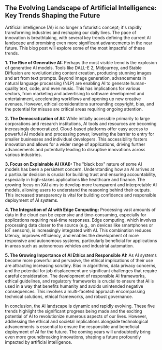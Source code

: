 ## The Evolving Landscape of Artificial Intelligence: Key Trends Shaping the Future

Artificial intelligence (AI) is no longer a futuristic concept; it's rapidly transforming industries and reshaping our daily lives.  The pace of innovation is breathtaking, with several key trends defining the current AI landscape and promising even more significant advancements in the near future.  This blog post will explore some of the most impactful of these trends.

**1. The Rise of Generative AI:**  Perhaps the most visible trend is the explosion of generative AI models.  Tools like DALL-E 2, Midjourney, and Stable Diffusion are revolutionizing content creation, producing stunning images and art from text prompts.  Beyond image generation, advancements in natural language processing (NLP) are enabling AI to generate human-quality text, code, and even music.  This has implications for various sectors, from marketing and advertising to software development and entertainment, accelerating workflows and opening up new creative avenues. However, ethical considerations surrounding copyright, bias, and the potential for misuse are critical areas requiring ongoing attention.

**2.  The Democratization of AI:**  While initially accessible primarily to large corporations and research institutions, AI tools and resources are becoming increasingly democratized.  Cloud-based platforms offer easy access to powerful AI models and processing power, lowering the barrier to entry for smaller businesses and individual developers. This accessibility fosters innovation and allows for a wider range of applications, driving further advancements and potentially leading to disruptive innovations across various industries.

**3.  Focus on Explainable AI (XAI):**  The "black box" nature of some AI models has been a persistent concern.  Understanding how an AI arrives at a particular decision is crucial for building trust and ensuring accountability, especially in high-stakes applications like healthcare and finance.  The growing focus on XAI aims to develop more transparent and interpretable AI models, allowing users to understand the reasoning behind their outputs. This increased transparency is vital for building confidence and responsible deployment of AI systems.

**4.  The Integration of AI with Edge Computing:**  Processing vast amounts of data in the cloud can be expensive and time-consuming, especially for applications requiring real-time responses.  Edge computing, which involves processing data closer to the source (e.g., on devices like smartphones or IoT sensors), is increasingly integrated with AI.  This combination reduces latency, improves efficiency, and enables the development of more responsive and autonomous systems, particularly beneficial for applications in areas such as autonomous vehicles and industrial automation.

**5.  The Growing Importance of AI Ethics and Responsible AI:**  As AI systems become more powerful and pervasive, the ethical implications of their use are attracting increasing scrutiny.  Bias in algorithms, data privacy concerns, and the potential for job displacement are significant challenges that require careful consideration.  The development of responsible AI frameworks, ethical guidelines, and regulatory frameworks is crucial to ensure that AI is used in a way that benefits humanity and avoids unintended negative consequences.  This involves a multi-faceted approach encompassing technical solutions, ethical frameworks, and robust governance.


In conclusion, the AI landscape is dynamic and rapidly evolving.  These five trends highlight the significant progress being made and the exciting potential of AI to revolutionize numerous aspects of our lives. However, addressing the ethical and societal implications alongside technological advancements is essential to ensure the responsible and beneficial deployment of AI for the future.  The coming years will undoubtedly bring even more groundbreaking innovations, shaping a future profoundly impacted by artificial intelligence.
